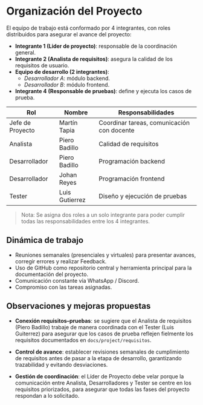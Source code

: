 # Organización del Proyecto

El equipo de trabajo está conformado por 4 integrantes, con roles distribuidos para asegurar el avance del proyecto:

- **Integrante 1 (Lider de proyecto)**: responsable de la coordinación general.
- **Integrante 2 (Analista de requisitos)**: asegura la calidad de los requisitos de usuario.
- **Equipo de desarrollo (2 integrantes)**:
  - *Desarrollador A*: módulo backend.
  - *Desarrollador B*: módulo frontend.
- **Integrante 4 (Responsable de pruebas)**: define y ejecuta los casos de prueba.


| Rol | Nombre | Responsabilidades |
|-----|--------|-------------------|
| Jefe de Proyecto | Martín Tapia | Coordinar tareas, comunicación con docente |
| Analista | Piero Badillo | Calidad de requisitos |
| Desarrollador | Piero Badillo | Programación backend |
| Desarrollador | Johan Reyes | Programación frontend |
| Tester | Luis Gutierrez | Diseño y ejecución de pruebas |

> Nota: Se asigna dos roles a un solo integrante para poder cumplir todas las responsabilidades entre los 4 integrantes.

## Dinámica de trabajo

- Reuniones semanales (presenciales y virtuales) para presentar avances, corregir errores y realizar Feedback. 
- Uso de GitHub como repositorio central y herramienta principal para la documentación del proyecto.
- Comunicación constante vía WhatsApp / Discord.
- Compromiso con las tareas asignadas.

## Observaciones y mejoras propuestas

- **Conexión requisitos–pruebas**: se sugiere que el Analista de requisitos (Piero Badillo) trabaje de manera coordinada con el Tester (Luis Guiterrez) para asegurar que los casos de prueba reflejen fielmente los requisitos documentados en `docs/project/requisitos`.

- **Control de avance**: establecer revisiones semanales de cumplimiento de requisitos antes de pasar a la etapa de desarrollo, garantizando trazabilidad y evitando desviaciones.

- **Gestión de coordinación**: el Líder de Proyecto debe velar porque la comunicación entre Analista, Desarrolladores y Tester se centre en los requisitos priorizados, para asegurar que todas las fases del proyecto respondan a lo solicitado.
